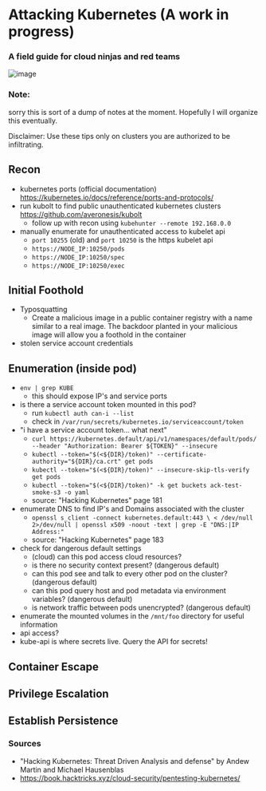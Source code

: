 # Attacking Kubernetes (A work in progress)

### A field guide for cloud ninjas and red teams
![image](https://user-images.githubusercontent.com/24460340/169073810-c0a06695-2f0f-492d-8283-a129b8e9ab3c.png)
 
### Note: 
sorry this is sort of a dump of notes at the moment. Hopefully I will organize this eventually.

Disclaimer: Use these tips only on clusters you are authorized to be infiltrating.

## Recon
- kubernetes ports (official documentation) https://kubernetes.io/docs/reference/ports-and-protocols/
- run kubolt to find public unauthenticated kubernetes clusters https://github.com/averonesis/kubolt
  - follow up with recon using `kubehunter --remote 192.168.0.0` 
- manually enumerate for unauthenticated access to kubelet api
  - `port 10255` (old) and `port 10250` is the https kubelet api
  - `https://NODE_IP:10250/pods`
  - `https://NODE_IP:10250/spec` 
  - `https://NODE_IP:10250/exec`

## Initial Foothold
- Typosquatting
  - Create a malicious image in a public container registry with a name similar to a real image. The backdoor planted in your malicious image will allow you a foothold in the container
- stolen service account credentials

## Enumeration (inside pod)
- `env | grep KUBE`
  - this should expose IP's and service ports    
- is there a service account token mounted in this pod?
  - run `kubectl auth can-i --list`
  - check in `/var/run/secrets/kubernetes.io/serviceaccount/token`
- "i have a service account token... what next"
  - `curl https://kubernetes.default/api/v1/namespaces/default/pods/ --header "Authorization: Bearer ${TOKEN}" --insecure`
  - `kubectl --token="$(<${DIR}/token)" --certificate-authority="${DIR}/ca.crt" get pods`
  - `kubectl --token="$(<${DIR}/token)" --insecure-skip-tls-verify get pods`
  - `kubectl --token="$(<${DIR}/token)" -k get buckets ack-test-smoke-s3 -o yaml` 
  - source: "Hacking Kubernetes" page 181
- enumerate DNS to find IP's and Domains associated with the cluster
  - `openssl s_client -connect kubernetes.default:443 \
  < /dev/null 2>/dev/null |
  openssl x509 -noout -text | grep -E "DNS:|IP Address:"`
  - source: "Hacking Kubernetes" page 183 
- check for dangerous default settings
  - (cloud) can this pod access cloud resources? 
  - is there no security context present? (dangerous default)
  - can this pod see and talk to every other pod on the cluster? (dangerous default)
  - can this pod query host and pod metadata via environment variables? (dangerous default)
  - is network traffic between pods unencrypted? (dangerous default) 
- enumerate the mounted volumes in the `/mnt/foo` directory for useful information  
- api access?
 - kube-api is where secrets live. Query the API for secrets!
 
## Container Escape 

## Privilege Escalation

## Establish Persistence

### Sources 
- "Hacking Kubernetes: Threat Driven Analysis and defense" by Andew Martin and Michael Hausenblas
- https://book.hacktricks.xyz/cloud-security/pentesting-kubernetes/
